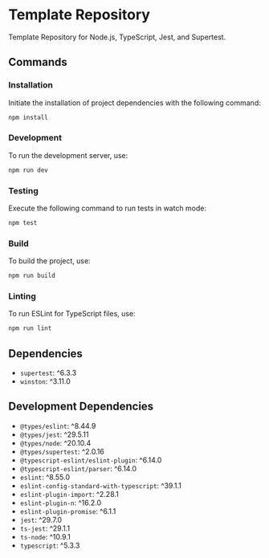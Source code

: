 # Template Repository

Template Repository for Node.js, TypeScript, Jest, and Supertest.

## Commands

### Installation

Initiate the installation of project dependencies with the following command:

```bash
npm install
```

### Development

To run the development server, use:

```bash
npm run dev
```

### Testing

Execute the following command to run tests in watch mode:

```bash
npm test
```

### Build

To build the project, use:

```bash
npm run build
```

### Linting

To run ESLint for TypeScript files, use:

```bash
npm run lint
```

## Dependencies

-   `supertest`: ^6.3.3
-   `winston`: ^3.11.0

## Development Dependencies

-   `@types/eslint`: ^8.44.9
-   `@types/jest`: ^29.5.11
-   `@types/node`: ^20.10.4
-   `@types/supertest`: ^2.0.16
-   `@typescript-eslint/eslint-plugin`: ^6.14.0
-   `@typescript-eslint/parser`: ^6.14.0
-   `eslint`: ^8.55.0
-   `eslint-config-standard-with-typescript`: ^39.1.1
-   `eslint-plugin-import`: ^2.28.1
-   `eslint-plugin-n`: ^16.2.0
-   `eslint-plugin-promise`: ^6.1.1
-   `jest`: ^29.7.0
-   `ts-jest`: ^29.1.1
-   `ts-node`: ^10.9.1
-   `typescript`: ^5.3.3

